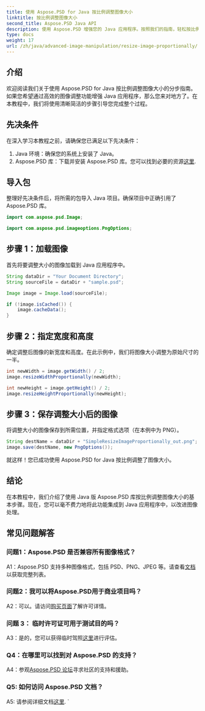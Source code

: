 ```yaml
---
title: 使用 Aspose.PSD for Java 按比例调整图像大小
linktitle: 按比例调整图像大小
second_title: Aspose.PSD Java API
description: 使用 Aspose.PSD 增强您的 Java 应用程序。按照我们的指南，轻松按比例调整图像大小。立即提升您的图像处理能力。
type: docs
weight: 17
url: /zh/java/advanced-image-manipulation/resize-image-proportionally/
---
```

## 介绍

欢迎阅读我们关于使用 Aspose.PSD for Java 按比例调整图像大小的分步指南。如果您希望通过高效的图像调整功能增强 Java 应用程序，那么您来对地方了。在本教程中，我们将使用清晰简洁的步骤引导您完成整个过程。

## 先决条件

在深入学习本教程之前，请确保您已满足以下先决条件：

1. Java 环境：确保您的系统上安装了 Java。
2.  Aspose.PSD 库：下载并安装 Aspose.PSD 库。您可以找到必要的资源[这里](https://releases.aspose.com/psd/java/).

## 导入包

整理好先决条件后，将所需的包导入 Java 项目。确保项目中正确引用了 Aspose.PSD 库。

```java
import com.aspose.psd.Image;

import com.aspose.psd.imageoptions.PngOptions;
```

## 步骤 1：加载图像

首先将要调整大小的图像加载到 Java 应用程序中。

```java
String dataDir = "Your Document Directory";
String sourceFile = dataDir + "sample.psd";

Image image = Image.load(sourceFile);

if (!image.isCached()) {
    image.cacheData();
}
```

## 步骤 2：指定宽度和高度

确定调整后图像的新宽度和高度。在此示例中，我们将图像大小调整为原始尺寸的一半。

```java
int newWidth = image.getWidth() / 2;
image.resizeWidthProportionally(newWidth);

int newHeight = image.getHeight() / 2;
image.resizeHeightProportionally(newHeight);
```

## 步骤 3：保存调整大小后的图像

将调整大小的图像保存到所需位置，并指定格式选项（在本例中为 PNG）。

```java
String destName = dataDir + "SimpleResizeImageProportionally_out.png";
image.save(destName, new PngOptions());
```

就这样！您已成功使用 Aspose.PSD for Java 按比例调整了图像大小。

## 结论

在本教程中，我们介绍了使用 Java 版 Aspose.PSD 库按比例调整图像大小的基本步骤。现在，您可以毫不费力地将此功能集成到 Java 应用程序中，以改进图像处理。

## 常见问题解答

### 问题1：Aspose.PSD 是否兼容所有图像格式？

 A1：Aspose.PSD 支持多种图像格式，包括 PSD、PNG、JPEG 等。请查看[文档](https://reference.aspose.com/psd/java/)以获取完整列表。

### 问题2：我可以将Aspose.PSD用于商业项目吗？

 A2：可以。请访问[购买页面](https://purchase.aspose.com/buy)了解许可详情。

### 问题 3： 临时许可证可用于测试目的吗？

 A3：是的，您可以获得临时驾照[这里](https://purchase.aspose.com/temporary-license/)进行评估。

### Q4：在哪里可以找到对 Aspose.PSD 的支持？

 A4：参观[Aspose.PSD 论坛](https://forum.aspose.com/c/psd/34)寻求社区的支持和援助。

### Q5: 如何访问 Aspose.PSD 文档？

 A5: 请参阅详细文档[这里](https://reference.aspose.com/psd/java/).
`